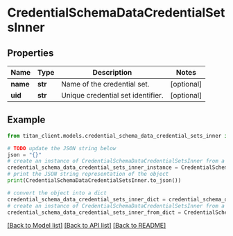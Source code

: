 # CredentialSchemaDataCredentialSetsInner


## Properties

Name | Type | Description | Notes
------------ | ------------- | ------------- | -------------
**name** | **str** | Name of the credential set. | [optional] 
**uid** | **str** | Unique credential set identifier. | [optional] 

## Example

```python
from titan_client.models.credential_schema_data_credential_sets_inner import CredentialSchemaDataCredentialSetsInner

# TODO update the JSON string below
json = "{}"
# create an instance of CredentialSchemaDataCredentialSetsInner from a JSON string
credential_schema_data_credential_sets_inner_instance = CredentialSchemaDataCredentialSetsInner.from_json(json)
# print the JSON string representation of the object
print(CredentialSchemaDataCredentialSetsInner.to_json())

# convert the object into a dict
credential_schema_data_credential_sets_inner_dict = credential_schema_data_credential_sets_inner_instance.to_dict()
# create an instance of CredentialSchemaDataCredentialSetsInner from a dict
credential_schema_data_credential_sets_inner_from_dict = CredentialSchemaDataCredentialSetsInner.from_dict(credential_schema_data_credential_sets_inner_dict)
```
[[Back to Model list]](../README.md#documentation-for-models) [[Back to API list]](../README.md#documentation-for-api-endpoints) [[Back to README]](../README.md)



